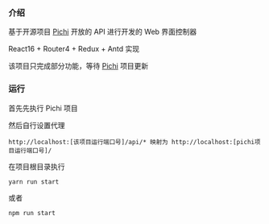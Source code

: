 ### 介绍

基于开源项目 [Pichi](https://github.com/pichi-router/pichi) 开放的 API 进行开发的 Web 界面控制器

React16 + Router4 + Redux + Antd 实现

该项目只完成部分功能，等待 [Pichi](https://github.com/pichi-router/pichi) 项目更新

### 运行
首先先执行 Pichi 项目

然后自行设置代理

`http://localhost:[该项目运行端口号]/api/* 映射为 http://localhost:[pichi项目运行端口号]/`

在项目根目录执行

`yarn run start`

或者 

`npm run start` 
